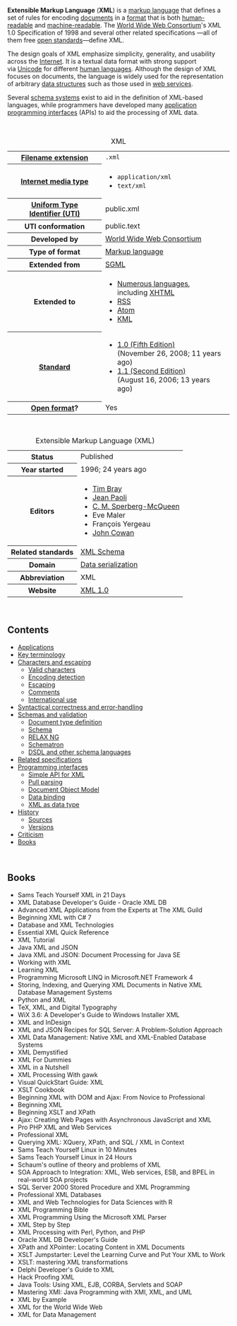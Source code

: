 <p><strong>Extensible Markup Language</strong>&nbsp;(<strong>XML</strong>) is a&nbsp;<a title="Markup language" href="https://en.wikipedia.org/wiki/Markup_language">markup language</a>&nbsp;that defines a set of rules for encoding&nbsp;<a title="Electronic document" href="https://en.wikipedia.org/wiki/Electronic_document">documents</a>&nbsp;in a&nbsp;<a title="File format" href="https://en.wikipedia.org/wiki/File_format">format</a>&nbsp;that is both&nbsp;<a title="Human-readable medium" href="https://en.wikipedia.org/wiki/Human-readable_medium">human-readable</a>&nbsp;and&nbsp;<a title="Machine-readable data" href="https://en.wikipedia.org/wiki/Machine-readable_data">machine-readable</a>. The&nbsp;<a title="World Wide Web Consortium" href="https://en.wikipedia.org/wiki/World_Wide_Web_Consortium">World Wide Web Consortium</a>'s XML 1.0 Specification&nbsp;of 1998&nbsp;and several other related specifications &mdash;all of them free&nbsp;<a title="Open standard" href="https://en.wikipedia.org/wiki/Open_standard">open standards</a>&mdash;define XML.</p>
<p>The design goals of XML emphasize simplicity, generality, and usability across the&nbsp;<a title="Internet" href="https://en.wikipedia.org/wiki/Internet">Internet</a>.&nbsp;It is a textual data format with strong support via&nbsp;<a title="Unicode" href="https://en.wikipedia.org/wiki/Unicode">Unicode</a>&nbsp;for different&nbsp;<a title="Language" href="https://en.wikipedia.org/wiki/Language">human languages</a>. Although the design of XML focuses on documents, the language is widely used for the representation of arbitrary&nbsp;<a title="Data structure" href="https://en.wikipedia.org/wiki/Data_structure">data structures</a>&nbsp;such as those used in&nbsp;<a title="Web service" href="https://en.wikipedia.org/wiki/Web_service">web services</a>.</p>
<p>Several&nbsp;<a title="XML schema" href="https://en.wikipedia.org/wiki/XML_schema">schema systems</a>&nbsp;exist to aid in the definition of XML-based languages, while programmers have developed many&nbsp;<a title="Application programming interface" href="https://en.wikipedia.org/wiki/Application_programming_interface">application programming interfaces</a>&nbsp;(APIs) to aid the processing of XML data.</p>

</br>

<div>
<table class="infobox"><caption>XML</caption>
<tbody>
<tr>
<th scope="row"><a title="Filename extension" href="https://en.wikipedia.org/wiki/Filename_extension">Filename extension</a></th>
<td><code>.xml</code></td>
</tr>
<tr>
<th scope="row"><a title="Media type" href="https://en.wikipedia.org/wiki/Media_type">Internet media&nbsp;type</a></th>
<td>
<div class="plainlist">
<ul>
<li><code>application/xml</code></li>
<li><code>text/xml</code></li>
</ul>
</div>
</td>
</tr>
<tr>
<th scope="row"><a title="Uniform Type Identifier" href="https://en.wikipedia.org/wiki/Uniform_Type_Identifier">Uniform Type Identifier&nbsp;(UTI)</a></th>
<td>public.xml</td>
</tr>
<tr>
<th scope="row">UTI&nbsp;conformation</th>
<td>public.text</td>
</tr>
<tr>
<th scope="row">Developed&nbsp;by</th>
<td><span class="nowrap"><a title="World Wide Web Consortium" href="https://en.wikipedia.org/wiki/World_Wide_Web_Consortium">World Wide Web Consortium</a></span></td>
</tr>
<tr>
<th scope="row">Type of format</th>
<td><a title="Markup language" href="https://en.wikipedia.org/wiki/Markup_language">Markup language</a></td>
</tr>
<tr>
<th scope="row">Extended&nbsp;from</th>
<td><a title="Standard Generalized Markup Language" href="https://en.wikipedia.org/wiki/Standard_Generalized_Markup_Language">SGML</a></td>
</tr>
<tr>
<th scope="row">Extended&nbsp;to</th>
<td>
<div class="hlist hlist-separated">
<ul>
<li><a title="List of XML markup languages" href="https://en.wikipedia.org/wiki/List_of_XML_markup_languages">Numerous languages</a>, including&nbsp;<a title="XHTML" href="https://en.wikipedia.org/wiki/XHTML">XHTML</a></li>
<li><a title="RSS" href="https://en.wikipedia.org/wiki/RSS">RSS</a></li>
<li><a class="mw-redirect" title="Atom (standard)" href="https://en.wikipedia.org/wiki/Atom_(standard)">Atom</a></li>
<li><a class="mw-redirect" title="KML" href="https://en.wikipedia.org/wiki/KML">KML</a></li>
</ul>
</div>
</td>
</tr>
<tr>
<th scope="row"><a title="International standard" href="https://en.wikipedia.org/wiki/International_standard">Standard</a></th>
<td>
<div class="plainlist">
<ul>
<li><a class="external text" href="http://www.w3.org/TR/2008/REC-xml-20081126/" rel="nofollow">1.0 (Fifth Edition)</a><br /><span class="nowrap">(November&nbsp;26, 2008<span class="noprint">; 11 years ago</span>)</span></li>
<li><a class="external text" href="http://www.w3.org/TR/2006/REC-xml11-20060816/" rel="nofollow">1.1 (Second Edition)</a><br /><span class="nowrap">(August&nbsp;16, 2006<span class="noprint">; 13 years ago</span>)</span></li>
</ul>
</div>
</td>
</tr>
<tr>
<th scope="row"><span class="nowrap"><a title="Open format" href="https://en.wikipedia.org/wiki/Open_format">Open format</a>?</span></th>
<td>Yes</td>
</tr>
</tbody>
</table>
<p>&nbsp;</p>
</div>
<div>
<table class="infobox hproduct"><caption class="fn">Extensible Markup Language (XML)</caption>
<tbody>
<tr>
<th scope="row">Status</th>
<td>Published</td>
</tr>
<tr>
<th scope="row">Year started</th>
<td>1996<span class="noprint">; 24&nbsp;years ago</span></td>
</tr>
<tr>
<th scope="row">Editors</th>
<td>
<div class="plainlist nowrap">
<ul>
<li><a title="Tim Bray" href="https://en.wikipedia.org/wiki/Tim_Bray">Tim Bray</a></li>
<li><a title="Jean Paoli" href="https://en.wikipedia.org/wiki/Jean_Paoli">Jean Paoli</a></li>
<li><a title="Michael Sperberg-McQueen" href="https://en.wikipedia.org/wiki/Michael_Sperberg-McQueen">C. M. Sperberg-McQueen</a></li>
<li>Eve Maler</li>
<li>Fran&ccedil;ois Yergeau</li>
<li><a title="John W. Cowan" href="https://en.wikipedia.org/wiki/John_W._Cowan">John Cowan</a></li>
</ul>
</div>
</td>
</tr>
<tr>
<th scope="row">Related standards</th>
<td><a class="mw-redirect" title="W3C XML Schema" href="https://en.wikipedia.org/wiki/W3C_XML_Schema">XML Schema</a></td>
</tr>
<tr>
<th scope="row">Domain</th>
<td><a title="Serialization" href="https://en.wikipedia.org/wiki/Serialization">Data serialization</a></td>
</tr>
<tr>
<th scope="row">Abbreviation</th>
<td>XML</td>
</tr>
<tr>
<th scope="row">Website</th>
<td><a class="external text" href="http://www.w3.org/TR/rec-xml" rel="nofollow">XML 1.0</a></td>
</tr>
</tbody>
</table>
</div>

</br>

<div class="toctitle" dir="ltr" lang="en">
<h2 id="mw-toc-heading">Contents</h2>
<label class="toctogglelabel" for="toctogglecheckbox"></label></div>
<ul>
<li class="toclevel-1 tocsection-1"><a href="#Applications"><span class="toctext">Applications</span></a></li>
<li class="toclevel-1 tocsection-2"><a href="#Key_terminology"><span class="toctext">Key terminology</span></a></li>
<li class="toclevel-1 tocsection-3"><a href="#Characters_and_escaping"><span class="toctext">Characters and escaping</span></a>
<ul>
<li class="toclevel-2 tocsection-4"><a href="#Valid_characters"><span class="toctext">Valid characters</span></a></li>
<li class="toclevel-2 tocsection-5"><a href="#Encoding_detection"><span class="toctext">Encoding detection</span></a></li>
<li class="toclevel-2 tocsection-6"><a href="#Escaping"><span class="toctext">Escaping</span></a></li>
<li class="toclevel-2 tocsection-7"><a href="#Comments"><span class="toctext">Comments</span></a></li>
<li class="toclevel-2 tocsection-8"><a href="#International_use"><span class="toctext">International use</span></a></li>
</ul>
</li>
<li class="toclevel-1 tocsection-9"><a href="#Syntactical_correctness_and_error-handling"><span class="toctext">Syntactical correctness and error-handling</span></a></li>
<li class="toclevel-1 tocsection-10"><a href="#Schemas_and_validation"><span class="toctext">Schemas and validation</span></a>
<ul>
<li class="toclevel-2 tocsection-11"><a href="#Document_type_definition"><span class="toctext">Document type definition</span></a></li>
<li class="toclevel-2 tocsection-12"><a href="#Schema"><span class="toctext">Schema</span></a></li>
<li class="toclevel-2 tocsection-13"><a href="#RELAX_NG"><span class="toctext">RELAX NG</span></a></li>
<li class="toclevel-2 tocsection-14"><a href="#Schematron"><span class="toctext">Schematron</span></a></li>
<li class="toclevel-2 tocsection-15"><a href="#DSDL_and_other_schema_languages"><span class="toctext">DSDL and other schema languages</span></a></li>
</ul>
</li>
<li class="toclevel-1 tocsection-16"><a href="#Related_specifications"><span class="toctext">Related specifications</span></a></li>
<li class="toclevel-1 tocsection-17"><a href="#Programming_interfaces"><span class="toctext">Programming interfaces</span></a>
<ul>
<li class="toclevel-2 tocsection-18"><a href="#Simple_API_for_XML"><span class="toctext">Simple API for XML</span></a></li>
<li class="toclevel-2 tocsection-19"><a href="#Pull_parsing"><span class="toctext">Pull parsing</span></a></li>
<li class="toclevel-2 tocsection-20"><a href="#Document_Object_Model"><span class="toctext">Document Object Model</span></a></li>
<li class="toclevel-2 tocsection-21"><a href="#Data_binding"><span class="toctext">Data binding</span></a></li>
<li class="toclevel-2 tocsection-22"><a href="#XML_as_data_type"><span class="toctext">XML as data type</span></a></li>
</ul>
</li>
<li class="toclevel-1 tocsection-23"><a href="#History"><span class="toctext">History</span></a>
<ul>
<li class="toclevel-2 tocsection-24"><a href="#Sources"><span class="toctext">Sources</span></a></li>
<li class="toclevel-2 tocsection-25"><a href="#Versions"><span class="toctext">Versions</span></a></li>
</ul>
</li>
<li class="toclevel-1 tocsection-26"><a href="#Criticism"><span class="toctext">Criticism</span></a></li>
<li class="toclevel-1 tocsection-27"><a href="#Books"><span class="toctext">Books</span></a></li>	
</ul>
</br>



<h2 id= "Books">Books </h2>




<ul>
                <li><a target="_blank" href="https://github.com/manjunath5496/XML-Books/blob/master/xml(1).pdf" style="text-decoration:none;">Sams Teach Yourself XML in 21 Days   </a></li>
                <li><a target="_blank" href="https://github.com/manjunath5496/XML-Books/blob/master/xml(2).pdf" style="text-decoration:none;">XML Database Developer's Guide - Oracle XML DB</a></li>
                <li><a target="_blank" href="https://github.com/manjunath5496/XML-Books/blob/master/xml(3).pdf" style="text-decoration:none;">Advanced XML Applications from the Experts at The XML Guild</a></li>
                <li><a target="_blank" href="https://github.com/manjunath5496/XML-Books/blob/master/xml(4).pdf" style="text-decoration:none;">Beginning XML with C# 7</a></li>
                <li><a target="_blank" href="https://github.com/manjunath5496/XML-Books/blob/master/xml(5).pdf" style="text-decoration:none;">Database and XML Technologies</a></li>
                <li><a target="_blank" href="https://github.com/manjunath5496/XML-Books/blob/master/xml(6).pdf" style="text-decoration:none;">Essential XML Quick Reference</a></li>
                <li><a target="_blank" href="https://github.com/manjunath5496/XML-Books/blob/master/xml(7).pdf" style="text-decoration:none;">XML Tutorial</a></li>
                <li><a target="_blank" href="https://github.com/manjunath5496/XML-Books/blob/master/xml(8).pdf" style="text-decoration:none;">Java XML and JSON</a></li>
                <li><a target="_blank" href="https://github.com/manjunath5496/XML-Books/blob/master/xml(9).pdf" style="text-decoration:none;">Java XML and JSON: Document Processing for Java SE</a></li>
                <li><a target="_blank" href="https://github.com/manjunath5496/XML-Books/blob/master/xml(10).pdf" style="text-decoration:none;">Working with XML</a></li>
	  <li><a target="_blank" href="https://github.com/manjunath5496/XML-Books/blob/master/xml(11).pdf" style="text-decoration:none;"> Learning XML </a></li>
                <li><a target="_blank" href="https://github.com/manjunath5496/XML-Books/blob/master/xml(12).pdf" style="text-decoration:none;">Programming Microsoft LINQ in Microsoft.NET Framework 4</a></li>
                <li><a target="_blank" href="https://github.com/manjunath5496/XML-Books/blob/master/xml(13).pdf" style="text-decoration:none;">Storing, Indexing, and Querying XML Documents in Native XML Database Management Systems</a></li>
                <li><a target="_blank" href="https://github.com/manjunath5496/XML-Books/blob/master/xml(14).pdf" style="text-decoration:none;">Python and XML</a></li>
                <li><a target="_blank" href="https://github.com/manjunath5496/XML-Books/blob/master/xml(15).pdf" style="text-decoration:none;">TeX, XML, and Digital Typography</a></li>
                <li><a target="_blank" href="https://github.com/manjunath5496/XML-Books/blob/master/xml(16).pdf" style="text-decoration:none;">WiX 3.6: A Developer's Guide to Windows Installer XML</a></li>
                <li><a target="_blank" href="https://github.com/manjunath5496/XML-Books/blob/master/xml(17).pdf" style="text-decoration:none;">XML and InDesign</a></li>
                <li><a target="_blank" href="https://github.com/manjunath5496/XML-Books/blob/master/xml(18).pdf" style="text-decoration:none;">XML and JSON Recipes for SQL Server: A Problem-Solution Approach</a></li>
                <li><a target="_blank" href="https://github.com/manjunath5496/XML-Books/blob/master/xml(19).pdf" style="text-decoration:none;">XML Data Management: Native XML and XML-Enabled Database Systems</a></li>
                <li><a target="_blank" href="https://github.com/manjunath5496/XML-Books/blob/master/xml(20).pdf" style="text-decoration:none;">XML Demystified</a></li>	
	
 <li><a target="_blank" href="https://github.com/manjunath5496/XML-Books/blob/master/xml(21).pdf" style="text-decoration:none;">XML For Dummies</a></li>
	
<li><a target="_blank" href="https://github.com/manjunath5496/XML-Books/blob/master/xml(22).pdf" style="text-decoration:none;">XML in a Nutshell</a></li>
  <li><a target="_blank" href="https://github.com/manjunath5496/XML-Books/blob/master/xml(23).pdf" style="text-decoration:none;">XML Processing With gawk</a></li>
 <li><a target="_blank" href="https://github.com/manjunath5496/XML-Books/blob/master/xml(24).pdf" style="text-decoration:none;">Visual QuickStart Guide: XML</a></li>	
	
 <li><a target="_blank" href="https://github.com/manjunath5496/XML-Books/blob/master/xml(25).pdf" style="text-decoration:none;">XSLT Cookbook</a></li>
	
	
 <li><a target="_blank" href="https://github.com/manjunath5496/XML-Books/blob/master/xml(26).pdf" style="text-decoration:none;">Beginning XML with DOM and Ajax: From Novice to Professional</a></li>
	
<li><a target="_blank" href="https://github.com/manjunath5496/XML-Books/blob/master/xml(27).pdf" style="text-decoration:none;">Beginning XML</a></li>
  <li><a target="_blank" href="https://github.com/manjunath5496/XML-Books/blob/master/xml(28).pdf" style="text-decoration:none;">Beginning XSLT and XPath</a></li>
 <li><a target="_blank" href="https://github.com/manjunath5496/XML-Books/blob/master/xml(29).pdf" style="text-decoration:none;">Ajax: Creating Web Pages with Asynchronous JavaScript and XML</a></li>	
	
 <li><a target="_blank" href="https://github.com/manjunath5496/XML-Books/blob/master/xml(30).pdf" style="text-decoration:none;">Pro PHP XML and Web Services</a></li>
	
 <li><a target="_blank" href="https://github.com/manjunath5496/XML-Books/blob/master/xml(31).pdf" style="text-decoration:none;">Professional XML</a></li>
	
<li><a target="_blank" href="https://github.com/manjunath5496/XML-Books/blob/master/xml(32).pdf" style="text-decoration:none;">Querying XML: XQuery, XPath, and SQL / XML in Context</a></li>
	
<li><a target="_blank" href="https://github.com/manjunath5496/XML-Books/blob/master/xml(33).pdf" style="text-decoration:none;">Sams Teach Yourself Linux in 10 Minutes </a></li>
  <li><a target="_blank" href="https://github.com/manjunath5496/XML-Books/blob/master/xml(34).pdf" style="text-decoration:none;">Sams Teach Yourself Linux in 24 Hours</a></li>
 <li><a target="_blank" href="https://github.com/manjunath5496/XML-Books/blob/master/xml(35).pdf" style="text-decoration:none;">Schaum's outline of theory and problems of XML</a></li>	
	
 <li><a target="_blank" href="https://github.com/manjunath5496/XML-Books/blob/master/xml(36).pdf" style="text-decoration:none;">SOA Approach to Integration: XML, Web services, ESB, and BPEL in real-world SOA projects</a></li>
	
 <li><a target="_blank" href="https://github.com/manjunath5496/XML-Books/blob/master/xml(37).pdf" style="text-decoration:none;">SQL Server 2000 Stored Procedure and XML Programming</a></li>

<li><a target="_blank" href="https://github.com/manjunath5496/XML-Books/blob/master/xml(38).pdf" style="text-decoration:none;">Professional XML Databases</a></li>
  <li><a target="_blank" href="https://github.com/manjunath5496/XML-Books/blob/master/xml(39).pdf" style="text-decoration:none;">XML and Web Technologies for Data Sciences with R</a></li>
 <li><a target="_blank" href="https://github.com/manjunath5496/XML-Books/blob/master/xml(40).pdf" style="text-decoration:none;">XML Programming Bible</a></li>	
	
 <li><a target="_blank" href="https://github.com/manjunath5496/XML-Books/blob/master/xml(41).pdf" style="text-decoration:none;">XML Programming Using the Microsoft XML Parser</a></li>
	
 <li><a target="_blank" href="https://github.com/manjunath5496/XML-Books/blob/master/xml(42).pdf" style="text-decoration:none;">XML Step by Step</a></li>
	
 <li><a target="_blank" href="https://github.com/manjunath5496/XML-Books/blob/master/xml(43).pdf" style="text-decoration:none;">XML Processing with Perl, Python, and PHP</a></li>	
	
 <li><a target="_blank" href="https://github.com/manjunath5496/XML-Books/blob/master/xml(44).pdf" style="text-decoration:none;">Oracle XML DB Developer's Guide</a></li>
	
 <li><a target="_blank" href="https://github.com/manjunath5496/XML-Books/blob/master/xml(45).pdf" style="text-decoration:none;">XPath and XPointer: Locating Content in XML Documents</a></li>
	
	
<li><a target="_blank" href="https://github.com/manjunath5496/XML-Books/blob/master/xml(46).pdf" style="text-decoration:none;">XSLT Jumpstarter: Level the Learning Curve and Put Your XML to Work</a></li>
	
 <li><a target="_blank" href="https://github.com/manjunath5496/XML-Books/blob/master/xml(47).pdf" style="text-decoration:none;">XSLT: mastering XML transformations</a></li>
	
<li><a target="_blank" href="https://github.com/manjunath5496/XML-Books/blob/master/xml(48).pdf" style="text-decoration:none;">Delphi Developer's Guide to XML</a></li>
	
 <li><a target="_blank" href="https://github.com/manjunath5496/XML-Books/blob/master/xml(49).pdf" style="text-decoration:none;">Hack Proofing XML</a></li>
	
	
<li><a target="_blank" href="https://github.com/manjunath5496/XML-Books/blob/master/xml(50).pdf" style="text-decoration:none;">Java Tools: Using XML, EJB, CORBA, Servlets and SOAP</a></li>
	
 <li><a target="_blank" href="https://github.com/manjunath5496/XML-Books/blob/master/xml(51).pdf" style="text-decoration:none;">Mastering XMI: Java Programming with XMI, XML, and UML</a></li>
		
 <li><a target="_blank" href="https://github.com/manjunath5496/XML-Books/blob/master/xml(52).pdf" style="text-decoration:none;">XML by Example</a></li>
	
	
<li><a target="_blank" href="https://github.com/manjunath5496/XML-Books/blob/master/xml(53).pdf" style="text-decoration:none;">XML for the World Wide Web</a></li>
	
 <li><a target="_blank" href="https://github.com/manjunath5496/XML-Books/blob/master/xml(54).pdf" style="text-decoration:none;">XML for Data Management</a></li>	
	
	
	
	
	
	
</ul>
